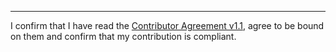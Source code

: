 

______________________________________
I confirm that I have read the [Contributor Agreement v1.1](https://github.com/tegonal/scripts/blob/v4.2.0/.github/Contributor%20Agreement.txt), agree to be bound on them and confirm that my contribution is compliant.
